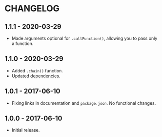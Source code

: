 CHANGELOG
=========


1.1.1 - 2020-03-29
------------------

* Made arguments optional for `.callFunction()`, allowing you to pass only a function.


1.1.0 - 2020-03-29
------------------

* Added `.chain()` function.
* Updated dependencies.


1.0.1 - 2017-06-10
------------------

* Fixing links in documentation and `package.json`. No functional changes.


1.0.0 - 2017-06-10
------------------

* Initial release.
